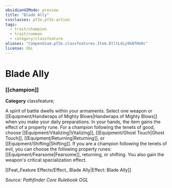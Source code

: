 ```yaml
---
obsidianUIMode: preview
title: "Blade Ally"
cssclasses: pf2e,pf2e-action
tags:
  - trait/champion
  - trait/common
  - category/classfeature
aliases: "Compendium.pf2e.classfeatures.Item.EtltLdiy9kNfHU0c"
license: OGL
---
```

# Blade Ally

### [[champion]]

**Category** classfeature; 




A spirit of battle dwells within your armaments. Select one weapon or [[Equipment/Handwraps of Mighty Blows|Handwraps of Mighty Blows]] when you make your daily preparations. In your hands, the item gains the effect of a property rune. For a champion following the tenets of good, choose [[Equipment/Vitalizing|Vitalizing]], [[Equipment/Ghost Touch|Ghost Touch]], [[Equipment/Returning|Returning]], or [[Equipment/Shifting|Shifting]]. If you are a champion following the tenets of evil, you can choose the following property runes: [[Equipment/Fearsome|Fearsome]], returning, or shifting. You also gain the weapon's critical specialization effect.

[[Feat_Feature Effects/Effect_ Blade Ally|Effect: Blade Ally]]

*Source: Pathfinder Core Rulebook*
*OGL*